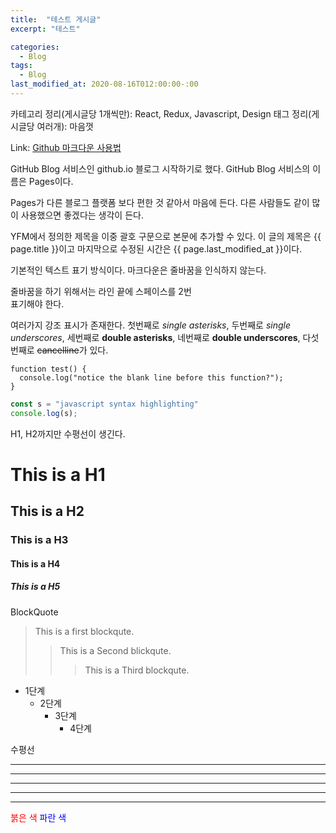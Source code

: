 ```yaml
---
title:  "테스트 게시글"
excerpt: "테스트"

categories:
  - Blog
tags:
  - Blog
last_modified_at: 2020-08-16T012:00:00-:00
---
```


카테고리 정리(게시글당 1개씩만): React, Redux, Javascript, Design
태그 정리(게시글당 여러개): 마음껏



Link: [Github 마크다운 사용법][githublink]

[githublink]: https://gist.github.com/ihoneymon/652be052a0727ad59601 "Go Github"

GitHub Blog 서비스인 github.io 블로그 시작하기로 했다.
GitHub Blog 서비스의 이름은 Pages이다.

Pages가 다른 블로그 플랫폼 보다 편한 것 같아서 마음에 든다.
다른 사람들도 같이 많이 사용했으면 좋겠다는 생각이 든다.

YFM에서 정의한 제목을 이중 괄호 구문으로 본문에 추가할 수 있다.
이 글의 제목은 {{ page.title }}이고
마지막으로 수정된 시간은 {{ page.last_modified_at }}이다.

기본적인 텍스트 표기 방식이다.
마크다운은 줄바꿈을 인식하지 않는다.

줄바꿈을 하기 위해서는 라인 끝에 스페이스를 2번  
표기해야 한다.

여러가지 강조 표시가 존재한다. 첫번째로 *single asterisks*,
두번째로 _single underscores_, 세번째로 **double asterisks**,
네번째로 __double underscores__, 다섯번째로 ~~cancelline~~가 있다.

```
function test() {
  console.log("notice the blank line before this function?");
}
```

```javascript
const s = "javascript syntax highlighting"
console.log(s);
```
H1, H2까지만 수평선이 생긴다.
# This is a H1
## This is a H2
### This is a H3
#### This is a H4
##### This is a H5

BlockQuote
> This is a first blockqute.
>   > This is a Second blickqute.
>   >   > This is a Third blockqute.


* 1단계
  - 2단계
    + 3단계
      + 4단계


수평선
* * *

***

*****

- - -

---------------------------------------



<span style="color:red">붉은 색</span>
<span style="color:blue">파란 색</span>